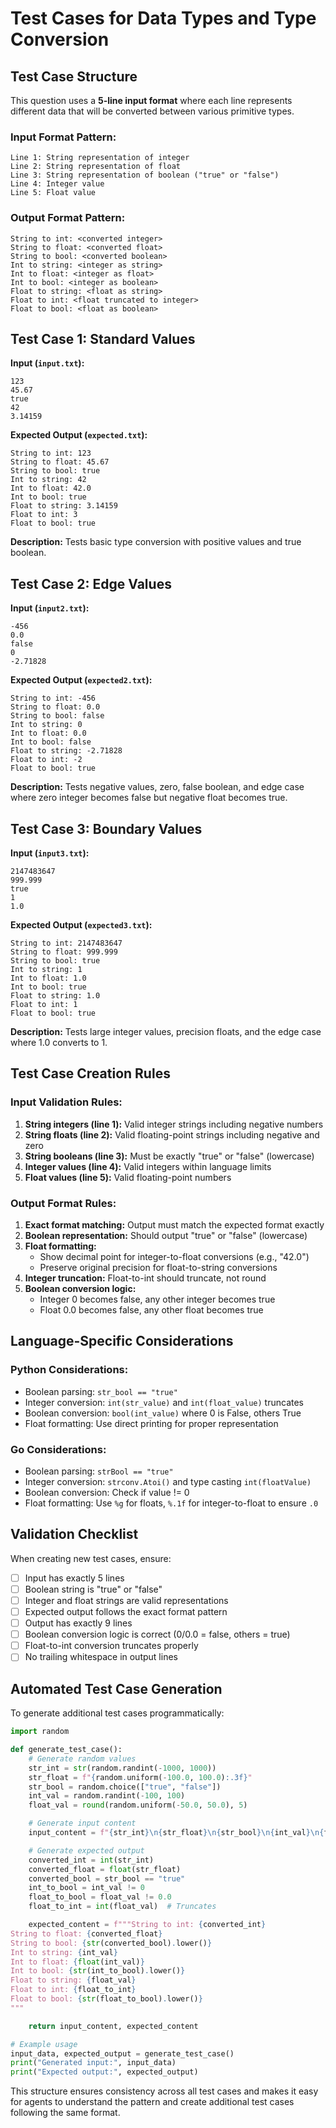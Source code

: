 # Test Cases for Data Types and Type Conversion

## Test Case Structure

This question uses a **5-line input format** where each line represents different data that will be converted between various primitive types.

### Input Format Pattern:

```
Line 1: String representation of integer
Line 2: String representation of float
Line 3: String representation of boolean ("true" or "false")
Line 4: Integer value
Line 5: Float value
```

### Output Format Pattern:

```
String to int: <converted integer>
String to float: <converted float>
String to bool: <converted boolean>
Int to string: <integer as string>
Int to float: <integer as float>
Int to bool: <integer as boolean>
Float to string: <float as string>
Float to int: <float truncated to integer>
Float to bool: <float as boolean>
```

## Test Case 1: Standard Values

**Input (`input.txt`):**

```
123
45.67
true
42
3.14159
```

**Expected Output (`expected.txt`):**

```
String to int: 123
String to float: 45.67
String to bool: true
Int to string: 42
Int to float: 42.0
Int to bool: true
Float to string: 3.14159
Float to int: 3
Float to bool: true
```

**Description:** Tests basic type conversion with positive values and true boolean.

## Test Case 2: Edge Values

**Input (`input2.txt`):**

```
-456
0.0
false
0
-2.71828
```

**Expected Output (`expected2.txt`):**

```
String to int: -456
String to float: 0.0
String to bool: false
Int to string: 0
Int to float: 0.0
Int to bool: false
Float to string: -2.71828
Float to int: -2
Float to bool: true
```

**Description:** Tests negative values, zero, false boolean, and edge case where zero integer becomes false but negative float becomes true.

## Test Case 3: Boundary Values

**Input (`input3.txt`):**

```
2147483647
999.999
true
1
1.0
```

**Expected Output (`expected3.txt`):**

```
String to int: 2147483647
String to float: 999.999
String to bool: true
Int to string: 1
Int to float: 1.0
Int to bool: true
Float to string: 1.0
Float to int: 1
Float to bool: true
```

**Description:** Tests large integer values, precision floats, and the edge case where 1.0 converts to 1.

## Test Case Creation Rules

### Input Validation Rules:

1. **String integers (line 1):** Valid integer strings including negative numbers
2. **String floats (line 2):** Valid floating-point strings including negative and zero
3. **String booleans (line 3):** Must be exactly "true" or "false" (lowercase)
4. **Integer values (line 4):** Valid integers within language limits
5. **Float values (line 5):** Valid floating-point numbers

### Output Format Rules:

1. **Exact format matching:** Output must match the expected format exactly
2. **Boolean representation:** Should output "true" or "false" (lowercase)
3. **Float formatting:**
   - Show decimal point for integer-to-float conversions (e.g., "42.0")
   - Preserve original precision for float-to-string conversions
4. **Integer truncation:** Float-to-int should truncate, not round
5. **Boolean conversion logic:**
   - Integer 0 becomes false, any other integer becomes true
   - Float 0.0 becomes false, any other float becomes true

## Language-Specific Considerations

### Python Considerations:

- Boolean parsing: `str_bool == "true"`
- Integer conversion: `int(str_value)` and `int(float_value)` truncates
- Boolean conversion: `bool(int_value)` where 0 is False, others True
- Float formatting: Use direct printing for proper representation

### Go Considerations:

- Boolean parsing: `strBool == "true"`
- Integer conversion: `strconv.Atoi()` and type casting `int(floatValue)`
- Boolean conversion: Check if value != 0
- Float formatting: Use `%g` for floats, `%.1f` for integer-to-float to ensure `.0`

## Validation Checklist

When creating new test cases, ensure:

- [ ] Input has exactly 5 lines
- [ ] Boolean string is "true" or "false"
- [ ] Integer and float strings are valid representations
- [ ] Expected output follows the exact format pattern
- [ ] Output has exactly 9 lines
- [ ] Boolean conversion logic is correct (0/0.0 = false, others = true)
- [ ] Float-to-int conversion truncates properly
- [ ] No trailing whitespace in output lines

## Automated Test Case Generation

To generate additional test cases programmatically:

```python
import random

def generate_test_case():
    # Generate random values
    str_int = str(random.randint(-1000, 1000))
    str_float = f"{random.uniform(-100.0, 100.0):.3f}"
    str_bool = random.choice(["true", "false"])
    int_val = random.randint(-100, 100)
    float_val = round(random.uniform(-50.0, 50.0), 5)

    # Generate input content
    input_content = f"{str_int}\n{str_float}\n{str_bool}\n{int_val}\n{float_val}\n"

    # Generate expected output
    converted_int = int(str_int)
    converted_float = float(str_float)
    converted_bool = str_bool == "true"
    int_to_bool = int_val != 0
    float_to_bool = float_val != 0.0
    float_to_int = int(float_val)  # Truncates

    expected_content = f"""String to int: {converted_int}
String to float: {converted_float}
String to bool: {str(converted_bool).lower()}
Int to string: {int_val}
Int to float: {float(int_val)}
Int to bool: {str(int_to_bool).lower()}
Float to string: {float_val}
Float to int: {float_to_int}
Float to bool: {str(float_to_bool).lower()}
"""

    return input_content, expected_content

# Example usage
input_data, expected_output = generate_test_case()
print("Generated input:", input_data)
print("Expected output:", expected_output)
```

This structure ensures consistency across all test cases and makes it easy for agents to understand the pattern and create additional test cases following the same format.
